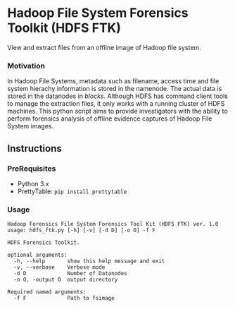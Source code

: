 # Hadoop File System Forensics Toolkit (HDFS FTK)
View and extract files from an offline image of Hadoop file system.


### Motivation
In Hadoop File Systems, metadata such as filename, access time and file system hierachy information is stored in the namenode. The actual data is stored in the datanodes in _blocks_. Although HDFS has command client tools to manage the extraction files, it only works with a running cluster of HDFS machines.
This python script aims to provide investigators with the ability to perform forensics analysis of offline evidence captures of Hadoop File System images.



## Instructions


### PreRequisites
* Python 3.x
* PrettyTable: `pip install prettytable`

### Usage

```
Hadoop Forensics File System Forensics Tool Kit (HDFS FTK) ver. 1.0
usage: hdfs_ftk.py [-h] [-v] [-d D] [-o O] -f F

HDFS Forensics Toolkit.

optional arguments:
  -h, --help       show this help message and exit
  -v, --verbose    Verbose mode
  -d D             Number of Datanodes
  -o O, -output O  output directory

Required named arguments:
  -f F             Path to fsimage

```